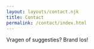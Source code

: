 ```yaml
---
layout: layouts/contact.njk
title: Contact
permalink: /contact/index.html
---
```

Vragen of suggesties? Brand los!